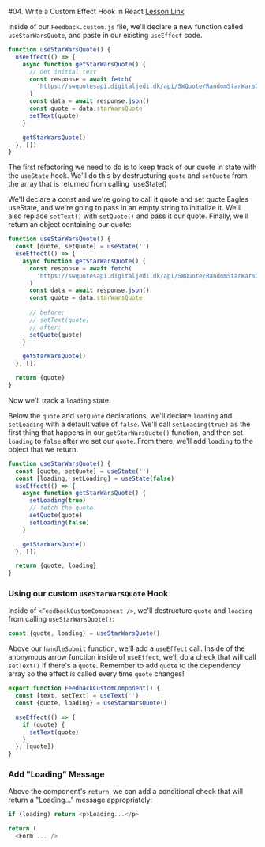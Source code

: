 #04. Write a Custom Effect Hook in React
[Lesson Link](https://egghead.io/lessons/react-write-a-custom-react-effect-hook)

Inside of our `Feedback.custom.js` file, we'll declare a new function called `useStarWarsQuote`, and paste in our existing `useEffect` code.

```js
function useStarWarsQuote() {
  useEffect(() => {
    async function getStarWarsQuote() {
      // Get initial text
      const response = await fetch(
        'https://swquotesapi.digitaljedi.dk/api/SWQuote/RandomStarWarsQuote'
      )
      const data = await response.json()
      const quote = data.starWarsQuote
      setText(quote)
    }

    getStarWarsQuote()
  }, [])
}
```

The first refactoring we need to do is to keep track of our quote in state with the `useState` hook. We'll do this by destructuring `quote` and `setQuote` from the array that is returned from calling `useState()

We'll declare a const and we're going to call it quote and set quote Eagles useState, and we're going to pass in an empty string to initialize it. We'll also replace `setText()` with `setQuote()` and pass it our quote. Finally, we'll return an object containing our quote:

```js
function useStarWarsQuote() {
  const [quote, setQuote] = useState('')
  useEffect(() => {
    async function getStarWarsQuote() {
      const response = await fetch(
        'https://swquotesapi.digitaljedi.dk/api/SWQuote/RandomStarWarsQuote'
      )
      const data = await response.json()
      const quote = data.starWarsQuote
      
      // before:
      // setText(quote)
      // after:
      setQuote(quote)
    }

    getStarWarsQuote()
  }, [])

  return {quote}
}
```

Now we'll track a `loading` state.

Below the `quote` and `setQuote` declarations, we'll declare `loading` and `setLoading` with a default value of `false`. We'll call `setLoading(true)` as the first thing that happens in our `getStarWarsQuote()` function, and then set `loading` to `false` after we set our `quote`. From there, we'll add `loading` to the object that we return.
```js
function useStarWarsQuote() {
  const [quote, setQuote] = useState('')
  const [loading, setLoading] = useState(false)
  useEffect(() => {
    async function getStarWarsQuote() {
      setLoading(true)
      // fetch the quote
      setQuote(quote)
      setLoading(false)
    }

    getStarWarsQuote()
  }, [])

  return {quote, loading}
}
```

### Using our custom `useStarWarsQuote` Hook
Inside of `<FeedbackCustomComponent />`, we'll destructure `quote` and `loading` from calling `useStarWarsQuote()`:
```js
const {quote, loading} = useStarWarsQuote()
```

Above our `handleSubmit` function, we'll add a `useEffect` call. Inside of the anonymous arrow function inside of `useEffect`, we'll do a check that will call `setText()` if there's a `quote`. Remember to add `quote` to the dependency array so the effect is called every time `quote` changes!

```js
export function FeedbackCustomComponent() {
  const [text, setText] = useText('')
  const {quote, loading} = useStarWarsQuote()

  useEffect(() => {
    if (quote) {
      setText(quote)
    }
  }, [quote])
}
```

### Add "Loading" Message

Above the component's `return`, we can add a conditional check that will return a "Loading..." message appropriately:
```js
if (loading) return <p>Loading...</p>

return (
  <Form ... />
```